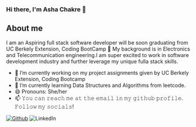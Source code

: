 ### Hi there, I'm Asha Chakre 👋
## About me
I am an Aspiring full stack software developer will be soon graduating from UC Berkely Extension, Coding BootCamp 🎉 
My background is in Electronics and Telecommunication engineering.I am super excited to work in software development industry and further leverage my unique fulla stack skills.

- 🎯  I’m currently working on my project assignments given by UC Berkely Extension, Coding Bootcamp
- 🌱 I’m currently learning Data Structures and Algorithms from leetcode.
- 😄 Pronouns: She/her
- 📫 𝚈𝚘𝚞 𝚌𝚊𝚗 𝚛𝚎𝚊𝚌𝚑 𝚖𝚎 𝚊𝚝 𝚝𝚑𝚎 𝚎𝚖𝚊𝚒𝚕 𝚒𝚗 𝚖𝚢 𝚐𝚒𝚝𝚑𝚞𝚋 𝚙𝚛𝚘𝚏𝚒𝚕𝚎. 𝙵𝚘𝚕𝚕𝚘𝚠 𝚖𝚢 𝚜𝚘𝚌𝚒𝚊𝚕𝚜!

[<img alt="Github" src="https://img.shields.io/badge/GitHub-%2312100E.svg?&style=for-the-badge&logo=Github&logoColor=white" />](https://github.com/creativetimofficial) 
![LinkedIn](https://img.shields.io/badge/linkedin-%230077B5.svg?style=for-the-badge&logo=linkedin&logoColor=white)
